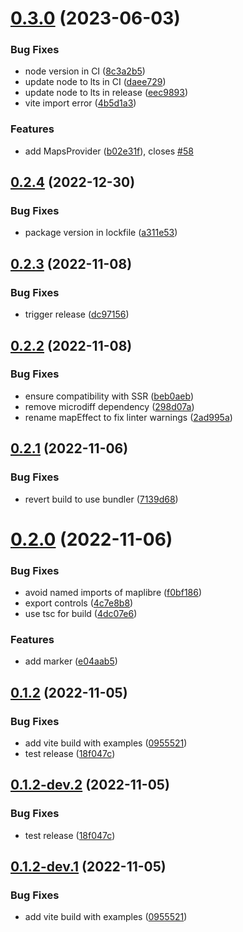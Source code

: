 # [0.3.0](https://github.com/shishkin/solid-maplibre/compare/v0.2.4...v0.3.0) (2023-06-03)


### Bug Fixes

* node version in CI ([8c3a2b5](https://github.com/shishkin/solid-maplibre/commit/8c3a2b5cbe00c9e7d5249dd1213077242dfa88b2))
* update node to lts in CI ([daee729](https://github.com/shishkin/solid-maplibre/commit/daee7295227481548c325200b4e405e2dfc98bbf))
* update node to lts in release ([eec9893](https://github.com/shishkin/solid-maplibre/commit/eec9893365ef3da0b4755e8dede71984fb6260ca))
* vite import error ([4b5d1a3](https://github.com/shishkin/solid-maplibre/commit/4b5d1a326c20eb444df2e47a0b32455b1d800b46))


### Features

* add MapsProvider ([b02e31f](https://github.com/shishkin/solid-maplibre/commit/b02e31fc8fee98d7c5826cf2d3a5e6f7e4f83f1a)), closes [#58](https://github.com/shishkin/solid-maplibre/issues/58)

## [0.2.4](https://github.com/shishkin/solid-maplibre/compare/v0.2.3...v0.2.4) (2022-12-30)


### Bug Fixes

* package version in lockfile ([a311e53](https://github.com/shishkin/solid-maplibre/commit/a311e536e4e4ff511bb1ec5ed1a53a7f05a90059))

## [0.2.3](https://github.com/shishkin/solid-maplibre/compare/v0.2.2...v0.2.3) (2022-11-08)


### Bug Fixes

* trigger release ([dc97156](https://github.com/shishkin/solid-maplibre/commit/dc97156aeb635f46dfdad2b214e4a5e1acec8d6a))

## [0.2.2](https://github.com/shishkin/solid-maplibre/compare/v0.2.1...v0.2.2) (2022-11-08)


### Bug Fixes

* ensure compatibility with SSR ([beb0aeb](https://github.com/shishkin/solid-maplibre/commit/beb0aeba03135b4d996176db4f491ff4e4aaf6ee))
* remove microdiff dependency ([298d07a](https://github.com/shishkin/solid-maplibre/commit/298d07a7c70f1b58ffa33b74905a5b76c39116ea))
* rename mapEffect to fix linter warnings ([2ad995a](https://github.com/shishkin/solid-maplibre/commit/2ad995a9924c449b793e402cbce4c5716504eda6))

## [0.2.1](https://github.com/shishkin/solid-maplibre/compare/v0.2.0...v0.2.1) (2022-11-06)


### Bug Fixes

* revert build to use bundler ([7139d68](https://github.com/shishkin/solid-maplibre/commit/7139d681a1cd4657c09a1fd1c34b0681a3553361))

# [0.2.0](https://github.com/shishkin/solid-maplibre/compare/v0.1.2...v0.2.0) (2022-11-06)


### Bug Fixes

* avoid named imports of maplibre ([f0bf186](https://github.com/shishkin/solid-maplibre/commit/f0bf18673373c3c27c6e92c78ba1e1239755ffe1))
* export controls ([4c7e8b8](https://github.com/shishkin/solid-maplibre/commit/4c7e8b80dee248d09b6145d643d5391231cd433e))
* use tsc for build ([4dc07e6](https://github.com/shishkin/solid-maplibre/commit/4dc07e6568234238439ada4b116a27d7f8329cb0))


### Features

* add marker ([e04aab5](https://github.com/shishkin/solid-maplibre/commit/e04aab5ba6ae5354ede6b9912045d4dbc4be8ae8))

## [0.1.2](https://github.com/shishkin/solid-maplibre/compare/v0.1.1...v0.1.2) (2022-11-05)


### Bug Fixes

* add vite build with examples ([0955521](https://github.com/shishkin/solid-maplibre/commit/095552152100dfed8ffd7d5bfa4d3c98ca04eff3))
* test release ([18f047c](https://github.com/shishkin/solid-maplibre/commit/18f047ce33501f65cbcc06ca618df9b9f64bdf87))

## [0.1.2-dev.2](https://github.com/shishkin/solid-maplibre/compare/v0.1.2-dev.1...v0.1.2-dev.2) (2022-11-05)


### Bug Fixes

* test release ([18f047c](https://github.com/shishkin/solid-maplibre/commit/18f047ce33501f65cbcc06ca618df9b9f64bdf87))

## [0.1.2-dev.1](https://github.com/shishkin/solid-maplibre/compare/v0.1.1...v0.1.2-dev.1) (2022-11-05)


### Bug Fixes

* add vite build with examples ([0955521](https://github.com/shishkin/solid-maplibre/commit/095552152100dfed8ffd7d5bfa4d3c98ca04eff3))
